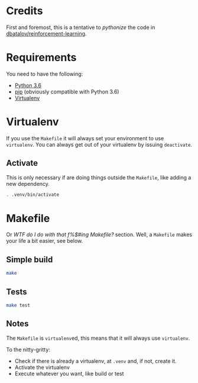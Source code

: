 # Credits

First and foremost, this is a tentative to _pythonize_ the code in [dbatalov/reinforcement-learning](https://github.com/dbatalov/reinforcement-learning).

# Requirements

You need to have the following:
* [Python 3.6](https://www.python.org/downloads/release/python-360/)
* [pip](https://pypi.org/project/pip/) (obviously compatible with Python 3.6)
* [Virtualenv](https://virtualenv.pypa.io/en/stable/)

# Virtualenv

If you use the `Makefile` it will always set your environment to use `virtualenv`.
You can always get out of your virtualenv by issuing `deactivate`.

## Activate

This is only necessary if are doing things outside the `Makefile`, like adding a new dependency.

```bash
. .venv/bin/activate
```

# Makefile

Or _WTF do I do with that f%$#ing Makefile?_ section.
Well, a `Makefile` makes your life a bit easier, see below.

## Simple build
```bash
make
```

## Tests
```bash
make test
```

## Notes

The `Makefile` is `virtualenv`ed, this means that it will always use `virtualenv`.

To the nitty-gritty:
* Check if there is already a virtualenv, at `.venv` and, if not, create it.
* Activate the virtualenv
* Execute whatever you want, like build or test
